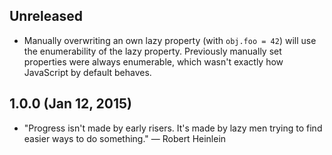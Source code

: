 ## Unreleased
- Manually overwriting an own lazy property (with `obj.foo = 42`) will use the
  enumerability of the lazy property. Previously manually set properties were
  always enumerable, which wasn't exactly how JavaScript by default behaves.

## 1.0.0 (Jan 12, 2015)
- "Progress isn't made by early risers. It's made by lazy men trying to find
  easier ways to do something." — Robert Heinlein
